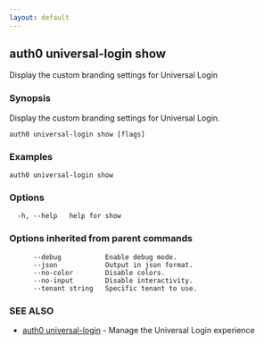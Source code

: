 ```yaml
---
layout: default
---
```

## auth0 universal-login show

Display the custom branding settings for Universal Login

### Synopsis

Display the custom branding settings for Universal Login.

```
auth0 universal-login show [flags]
```

### Examples

```
auth0 universal-login show
```

### Options

```
  -h, --help   help for show
```

### Options inherited from parent commands

```
      --debug           Enable debug mode.
      --json            Output in json format.
      --no-color        Disable colors.
      --no-input        Disable interactivity.
      --tenant string   Specific tenant to use.
```

### SEE ALSO

* [auth0 universal-login](auth0_universal-login.md)	 - Manage the Universal Login experience

